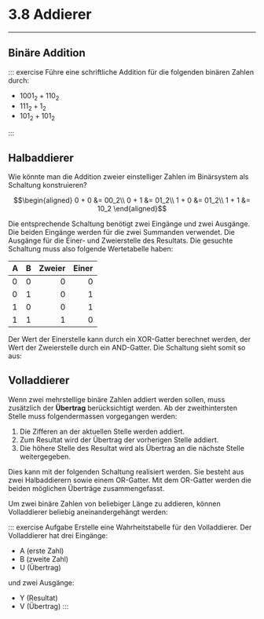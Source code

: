 # 3.8 Addierer
---

## Binäre Addition

<VueVideo id="x7ka0QwKciA"/>

::: exercise
Führe eine schriftliche Addition für die folgenden binären Zahlen durch:

- $1001_2 + 110_2$
- $111_2 + 1_2$
- $101_2 + 101_2$

:::

## Halbaddierer

Wie könnte man die Addition zweier einstelliger Zahlen im Binärsystem als Schaltung konstruieren?

$$\begin{aligned}
0 + 0 &= 00_2\\
0 + 1 &= 01_2\\
1 + 0 &= 01_2\\
1 + 1 &= 10_2
\end{aligned}$$

Die entsprechende Schaltung benötigt zwei Eingänge und zwei Ausgänge. Die beiden Eingänge werden für die zwei Summanden verwendet. Die Ausgänge für die Einer- und Zweierstelle des Resultats. Die gesuchte Schaltung muss also folgende Wertetabelle haben:

| A   | B   | Zweier | Einer |
|:--- |:--- | ------:| -----:|
| 0   | 0   |      0 |     0 |
| 0   | 1   |      0 |     1 |
| 1   | 0   |      0 |     1 |
| 1   | 1   |      1 |     0 |

Der Wert der Einerstelle kann durch ein XOR-Gatter berechnet werden, der Wert der Zweierstelle durch ein AND-Gatter. Die Schaltung sieht somit so aus:

<VueCircuit id="rothe-half-adder-vertical"/>

## Volladdierer

Wenn zwei mehrstellige binäre Zahlen addiert werden sollen, muss zusätzlich der **Übertrag** berücksichtigt werden. Ab der zweithintersten Stelle muss folgendermassen vorgegangen werden:

1. Die Zifferen an der aktuellen Stelle werden addiert.
2. Zum Resultat wird der Übertrag der vorherigen Stelle addiert.
3. Die höhere Stelle des Resultat wird als Übertrag an die nächste Stelle weitergegeben.

Dies kann mit der folgenden Schaltung realisiert werden. Sie besteht aus zwei Halbaddierern sowie einem OR-Gatter. Mit dem OR-Gatter werden die beiden möglichen Überträge zusammengefasst.

<VueCircuit id="rothe-full-adder-vertical"/>

Um zwei binäre Zahlen von beliebiger Länge zu addieren, können Volladdierer beliebig aneinandergehängt werden:

<VueCircuit id="rothe-four-bit-adder"/>

::: exercise Aufgabe
Erstelle eine Wahrheitstabelle für den Volladdierer. Der Volladdierer hat drei Eingänge:
- A (erste Zahl)
- B (zweite Zahl)
- U (Übertrag)

und zwei Ausgänge:

- Y (Resultat)
- V (Übertrag)
:::
